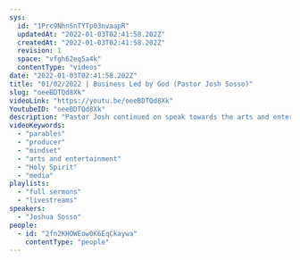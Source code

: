 ```yaml
---
sys:
  id: "1Prc9NhnSnTYTp03nvaapR"
  updatedAt: "2022-01-03T02:41:58.202Z"
  createdAt: "2022-01-03T02:41:58.202Z"
  revision: 1
  space: "vfgh62eq5a4k"
  contentType: "videos"
date: "2022-01-03T02:41:58.202Z"
title: "01/02/2022 | Business Led by God (Pastor Josh Sosso)"
slug: "oeeBDTQd8Xk"
videoLink: "https://youtu.be/oeeBDTQd8Xk"
YoutubeID: "oeeBDTQd8Xk"
description: "Pastor Josh continued on speak towards the arts and entertainment and how we can succeed by the leading of the Holy Spirit. He mentioned that the current media portrayed that following God isn't fun, which is false. It is our job to tell stories that will captivate people that are similar to the parables that Jesus spoke in. He also talks about how the Lord wants us to shift our mindset from a consumer to a producer.\n"
videoKeywords:
  - "parables"
  - "producer"
  - "mindset"
  - "arts and entertainment"
  - "Holy Spirit"
  - "media"
playlists:
  - "full sermons"
  - "livestreams"
speakers:
  - "Joshua Sosso"
people:
  - id: "2fn2KHOWEow0K6EqCkaywa"
    contentType: "people"
---
```

